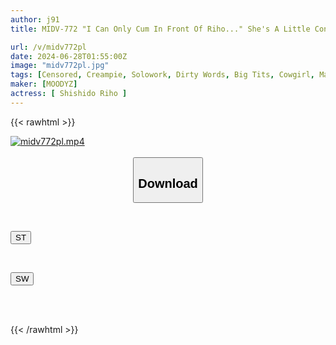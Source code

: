 ```yaml
---
author: j91
title: MIDV-772 "I Can Only Cum In Front Of Riho..." She's A Little Controlling, But She's So Fast And Fast That She's Changing Gears And Riding Me Like Crazy, Making Me Cum! Younger Man's Dirty Talk (honorific Version) & Love-filled Masturbation Support Cohabitation Life Shishido Riho

url: /v/midv772pl
date: 2024-06-28T01:55:00Z
image: "midv772pl.jpg"
tags: [Censored, Creampie, Solowork, Dirty Words, Big Tits, Cowgirl, Masturbation Support	]
maker: [MOODYZ]
actress: [ Shishido Riho ]
---
```



{{< rawhtml >}}

<div class="video" data-videoid="BzdLGO0jdoSyD77">
    <a href="javascript:;">
        <img src="/v/midv772pl/midv772pl.jpg" width="WIDTH" height="HEIGHT" alt="midv772pl.mp4" loading="lazy">
    </a>
</div>

<script type="text/javascript" src="https://j91.asia/asset/on-demand-st.js"></script>

<br>
  <link rel="stylesheet" href="https://j91.asia/asset/bs5.css">
  
  <center>
  <button class="btn btn-primary" type="button" data-bs-toggle="collapse" data-bs-target=".multi-collapse" aria-expanded="false" aria-controls="multiCollapseExample1 multiCollapseExample2"><h2>Download</h2></button></center>
</p>
<div class="row">
  <div class="col">
    <div class="collapse multi-collapse" id="multiCollapseExample1">
      <div class="card card-body">
	      	      <br>
<div class="buttons">  
<p><a href="/v/midv772pl/st.html" target="_blank"><button class="btn-hover color-3"><i class="fa fa-download"></i> ST</button></a></p></div>
    </div>
  </div>
</div>
  <div class="col">
    <div class="collapse multi-collapse" id="multiCollapseExample2">
      <div class="card card-body">
	      <br>
<div class="buttons">
<p><a href="/v/midv772pl/sw.html" target="_blank"><button class="btn-hover color-2"><i class="fa fa-download"></i> SW</button></a></p></div>
<br><br>
      </div>
    </div>
  </div>
</div>

{{< /rawhtml >}}